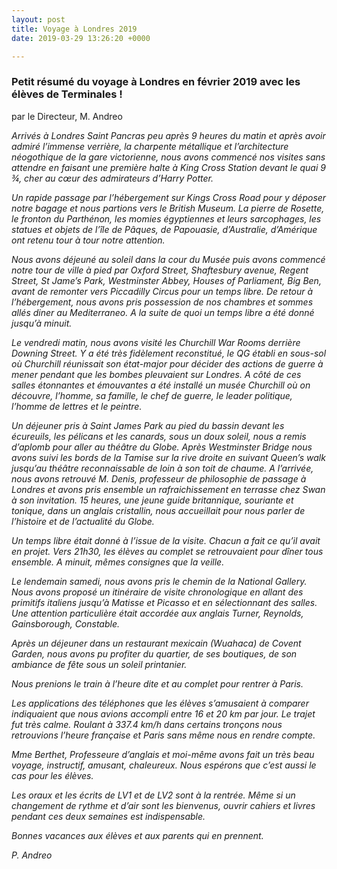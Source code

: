```yaml
---
layout: post
title: Voyage à Londres 2019
date: 2019-03-29 13:26:20 +0000

---
```

### Petit résumé du voyage à Londres en février 2019 avec les élèves de Terminales !

par le Directeur, M. Andreo

_Arrivés à Londres Saint Pancras peu après 9 heures du matin et après avoir admiré l’immense verrière, la charpente métallique et l’architecture néogothique de la gare victorienne, nous avons commencé nos visites sans attendre en faisant une première halte à King Cross Station devant le quai 9 ¾, cher au cœur des admirateurs d’Harry Potter._

_Un rapide passage par l’hébergement sur Kings Cross Road pour y déposer notre bagage et nous partions vers le British Museum. La pierre de Rosette, le fronton du Parthénon, les momies égyptiennes et leurs sarcophages, les statues et objets de l’île de Pâques, de Papouasie, d’Australie, d’Amérique ont retenu tour à tour notre attention._

_Nous avons déjeuné au soleil dans la cour du Musée puis avons commencé notre tour de ville à pied par Oxford Street, Shaftesbury avenue, Regent Street, St Jame’s Park, Westminster Abbey, Houses of Parliament, Big Ben, avant de remonter vers Piccadilly Circus pour un temps libre. De retour à l’hébergement, nous avons pris possession de nos chambres et sommes allés diner au Mediterraneo. A la suite de quoi un temps libre a été donné jusqu’à minuit._

_Le vendredi matin, nous avons visité les Churchill War Rooms derrière Downing Street. Y a été très fidèlement reconstitué, le QG établi en sous-sol où Churchill réunissait son état-major pour décider des actions de guerre à mener pendant que les bombes pleuvaient sur Londres. A côté de ces salles étonnantes et émouvantes a été installé un musée Churchill où on découvre, l’homme, sa famille, le chef de guerre, le leader politique, l’homme de lettres et le peintre._

_Un déjeuner pris à Saint James Park au pied du bassin devant les écureuils, les pélicans et les canards, sous un doux soleil, nous a remis d’aplomb pour aller au théâtre du Globe. Après Westminster Bridge nous avons suivi les bords de la Tamise sur la rive droite en suivant Queen’s walk jusqu’au théâtre reconnaissable de loin à son toit de chaume. A l’arrivée, nous avons retrouvé M. Denis, professeur de philosophie de passage à Londres et avons pris ensemble un rafraichissement en terrasse chez Swan à son invitation. 15 heures, une jeune guide britannique, souriante et tonique, dans un anglais cristallin, nous accueillait pour nous parler de l’histoire et de l’actualité du Globe._

_Un temps libre était donné à l’issue de la visite. Chacun a fait ce qu’il avait en projet. Vers 21h30, les élèves au complet se retrouvaient pour dîner tous ensemble. A minuit, mêmes consignes que la veille._

_Le lendemain samedi, nous avons pris le chemin de la National Gallery. Nous avons proposé un itinéraire de visite chronologique en allant des primitifs italiens jusqu’à Matisse et Picasso et en sélectionnant des salles. Une attention particulière était accordée aux anglais Turner, Reynolds, Gainsborough, Constable._

_Après un déjeuner dans un restaurant mexicain (Wuahaca) de Covent Garden, nous avons pu profiter du quartier, de ses boutiques, de son ambiance de fête sous un soleil printanier._

_Nous prenions le train à l’heure dite et au complet pour rentrer à Paris._

_Les applications des téléphones que les élèves s’amusaient à comparer indiquaient que nous avions accompli entre 16 et 20 km par jour. Le trajet fut très calme. Roulant à 337.4 km/h dans certains tronçons nous retrouvions l’heure française et Paris sans même nous en rendre compte._

_Mme Berthet, Professeure d’anglais et moi-même avons fait un très beau voyage, instructif, amusant, chaleureux. Nous espérons que c’est aussi le cas pour les élèves._

_Les oraux et les écrits de LV1 et de LV2 sont à la rentrée. Même si un changement de rythme et d’air sont les bienvenus, ouvrir cahiers et livres pendant ces deux semaines est indispensable._

_Bonnes vacances aux élèves et aux parents qui en prennent._

_P. Andreo_

